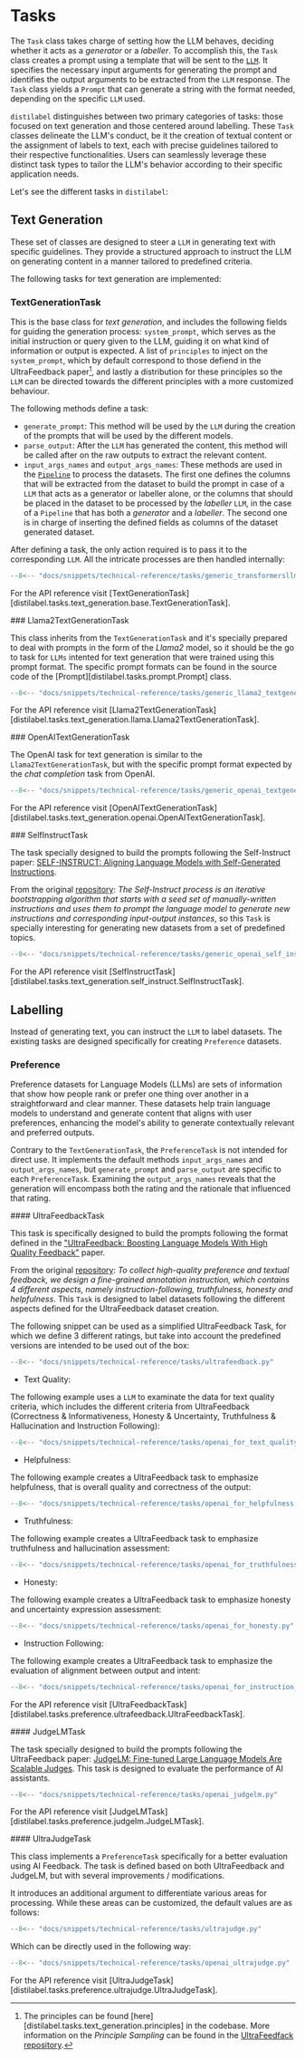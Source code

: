 # Tasks

The `Task` class takes charge of setting how the LLM behaves, deciding whether it acts as a *generator* or a *labeller*. To accomplish this, the `Task` class creates a prompt using a template that will be sent to the [`LLM`](../technical-reference/llms.md). It specifies the necessary input arguments for generating the prompt and identifies the output arguments to be extracted from the `LLM` response. The `Task` class yields a `Prompt` that can generate a string with the format needed, depending on the specific `LLM` used.

`distilabel` distinguishes between two primary categories of tasks: those focused on text generation and those centered around labelling. These `Task` classes delineate the LLM's conduct, be it the creation of textual content or the assignment of labels to text, each with precise guidelines tailored to their respective functionalities. Users can seamlessly leverage these distinct task types to tailor the LLM's behavior according to their specific application needs.

Let's see the different tasks in `distilabel`:

## Text Generation

These set of classes are designed to steer a `LLM` in generating text with specific guidelines. They provide a structured approach to instruct the LLM on generating content in a manner tailored to predefined criteria.

The following tasks for text generation are implemented:

### TextGenerationTask

This is the base class for *text generation*, and includes the following fields for guiding the generation process: `system_prompt`, which serves as the initial instruction or query given to the LLM, guiding it on what kind of information or output is expected. A list of `principles` to inject on the `system_prompt`, which by default correspond to those defiend in the UltraFeedback paper[^1], and lastly a distribution for these principles so the `LLM` can be directed towards the different principles with a more customized behaviour.

[^1]:
    The principles can be found [here][distilabel.tasks.text_generation.principles] in the codebase. More information on the *Principle Sampling* can be found in the [UltraFeedfack repository](https://github.com/OpenBMB/UltraFeedback#principle-sampling).

The following methods define a task:

- `generate_prompt`: This method will be used by the `LLM` during the creation of the prompts that will be used by the different models.
- `parse_output`: After the `LLM` has generated the content, this method will be called after on the raw outputs to extract the relevant content.
- `input_args_names` and `output_args_names`: These methods are used in the [`Pipeline`](../technical-reference/pipeline.md) to process the datasets. The first one defines the columns that will be extracted from the dataset to build the prompt in case of a `LLM` that acts as a generator or labeller alone, or the columns that should be placed in the dataset to be processed by the *labeller* `LLM`, in the case of a `Pipeline` that has both a *generator* and a *labeller*. The second one is in charge of inserting the defined fields as columns of the dataset generated dataset.

After defining a task, the only action required is to pass it to the corresponding `LLM`. All the intricate processes are then handled internally:

```python
--8<-- "docs/snippets/technical-reference/tasks/generic_transformersllm.py"
```

For the API reference visit [TextGenerationTask][distilabel.tasks.text_generation.base.TextGenerationTask].

### Llama2TextGenerationTask

This class inherits from the `TextGenerationTask` and it's specially prepared to deal with prompts in the form of the *Llama2* model, so it should be the go to task for `LLMs` intented for text generation that were trained using this prompt format. The specific prompt formats can be found in the source code of the [Prompt][distilabel.tasks.prompt.Prompt] class.

```python
--8<-- "docs/snippets/technical-reference/tasks/generic_llama2_textgeneration.py"
```

For the API reference visit [Llama2TextGenerationTask][distilabel.tasks.text_generation.llama.Llama2TextGenerationTask].

### OpenAITextGenerationTask

The OpenAI task for text generation is similar to the `Llama2TextGenerationTask`, but with the specific prompt format expected by the *chat completion* task from OpenAI.

```python
--8<-- "docs/snippets/technical-reference/tasks/generic_openai_textgeneration.py"
```

For the API reference visit [OpenAITextGenerationTask][distilabel.tasks.text_generation.openai.OpenAITextGenerationTask].

### SelfInstructTask

The task specially designed to build the prompts following the Self-Instruct paper: [SELF-INSTRUCT: Aligning Language Models
with Self-Generated Instructions](https://arxiv.org/pdf/2212.10560.pdf).

From the original [repository](https://github.com/yizhongw/self-instruct/tree/main#how-self-instruct-works): *The Self-Instruct process is an iterative bootstrapping algorithm that starts with a seed set of manually-written instructions and uses them to prompt the language model to generate new instructions and corresponding input-output instances*, so this `Task` is specially interesting for generating new datasets from a set of predefined topics.

```python
--8<-- "docs/snippets/technical-reference/tasks/generic_openai_self_instruct.py"
```

For the API reference visit  [SelfInstructTask][distilabel.tasks.text_generation.self_instruct.SelfInstructTask].

## Labelling

Instead of generating text, you can instruct the `LLM` to label datasets. The existing tasks are designed specifically for creating `Preference` datasets.

### Preference

Preference datasets for Language Models (LLMs) are sets of information that show how people rank or prefer one thing over another in a straightforward and clear manner. These datasets help train language models to understand and generate content that aligns with user preferences, enhancing the model's ability to generate contextually relevant and preferred outputs.

Contrary to the `TextGenerationTask`, the `PreferenceTask` is not intended for direct use. It implements the default methods `input_args_names` and `output_args_names`, but `generate_prompt` and `parse_output` are specific to each `PreferenceTask`. Examining the `output_args_names` reveals that the generation will encompass both the rating and the rationale that influenced that rating.

#### UltraFeedbackTask

This task is specifically designed to build the prompts following the format defined in the ["UltraFeedback: Boosting Language Models With High Quality Feedback"](https://arxiv.org/pdf/2310.01377.pdf) paper.

From the original [repository](https://github.com/OpenBMB/UltraFeedback): *To collect high-quality preference and textual feedback, we design a fine-grained annotation instruction, which contains 4 different aspects, namely instruction-following, truthfulness, honesty and helpfulness*. This `Task` is designed to label datasets following the different aspects defined for the UltraFeedback dataset creation.

The following snippet can be used as a simplified UltraFeedback Task, for which we define 3 different ratings, but take into account the predefined versions are intended to be used out of the box:

```python
--8<-- "docs/snippets/technical-reference/tasks/ultrafeedback.py"
```

- Text Quality:

The following example uses a `LLM` to examinate the data for text quality criteria, which includes the different criteria from UltraFeedback (Correctness & Informativeness, Honesty & Uncertainty, Truthfulness & Hallucination and Instruction Following):

```python
--8<-- "docs/snippets/technical-reference/tasks/openai_for_text_quality.py"
```

- Helpfulness:

The following example creates a UltraFeedback task to emphasize helpfulness, that is overall quality and correctness of the output:

```python
--8<-- "docs/snippets/technical-reference/tasks/openai_for_helpfulness.py"
```

- Truthfulness:

The following example creates a UltraFeedback task to emphasize truthfulness and hallucination assessment:

```python
--8<-- "docs/snippets/technical-reference/tasks/openai_for_truthfulness.py"
```

- Honesty:

The following example creates a UltraFeedback task to emphasize honesty and uncertainty expression assessment:

```python
--8<-- "docs/snippets/technical-reference/tasks/openai_for_honesty.py"
```

- Instruction Following:

The following example creates a UltraFeedback task to emphasize the evaluation of alignment between output and intent:

```python
--8<-- "docs/snippets/technical-reference/tasks/openai_for_instruction_following.py"
```

For the API reference visit [UltraFeedbackTask][distilabel.tasks.preference.ultrafeedback.UltraFeedbackTask].

#### JudgeLMTask

The task specially designed to build the prompts following the UltraFeedback paper: [JudgeLM: Fine-tuned Large Language Models Are Scalable Judges](https://arxiv.org/pdf/2310.17631.pdf). This task is designed to evaluate the performance of AI assistants.

```python
--8<-- "docs/snippets/technical-reference/tasks/openai_judgelm.py"
```

For the API reference visit [JudgeLMTask][distilabel.tasks.preference.judgelm.JudgeLMTask].

#### UltraJudgeTask

This class implements a `PreferenceTask` specifically for a better evaluation using AI Feedback. The task is defined based on both UltraFeedback and JudgeLM, but with several improvements / modifications.

It introduces an additional argument to differentiate various areas for processing. While these areas can be customized, the default values are as follows:

```python
--8<-- "docs/snippets/technical-reference/tasks/ultrajudge.py"
```

Which can be directly used in the following way:

```python
--8<-- "docs/snippets/technical-reference/tasks/openai_ultrajudge.py"
```

For the API reference visit [UltraJudgeTask][distilabel.tasks.preference.ultrajudge.UltraJudgeTask].
